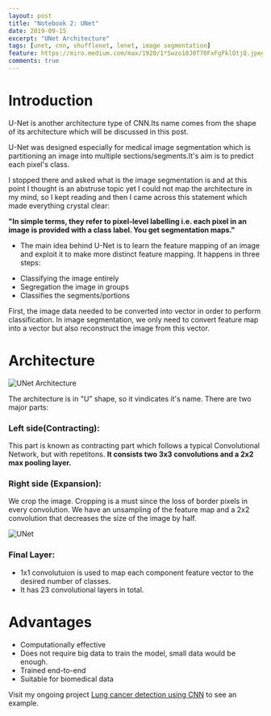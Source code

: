 ```yaml
---
layout: post
title: "Notebook 2: UNet"
date: 2019-09-15
excerpt: "UNet Architecture"
tags: [unet, cnn, shufflenet, lenet, image segmentation]
feature: https://miro.medium.com/max/1920/1*Swzo18J0T70FxFgFklOtjQ.jpeg
comments: true
---
```

# Introduction

U-Net is another architecture type of CNN.Its name comes from the shape of its architecture which will be discussed in this post.

U-Net was designed especially for medical image segmentation which is partitioning an image into multiple sections/segments.It's aim is to predict each pixel's class.

I stopped there and asked what is the image segmentation is and at this point I thought is an abstruse topic yet I could not map the architecture in my mind, so I kept reading and then I came across this statement which made everything crystal clear:

**"In simple terms, they refer to pixel-level labelling i.e. each pixel in an image is provided with a class label. You get segmentation maps."**

* The main idea behind U-Net is to learn the feature mapping of an image and exploit it to make more distinct feature mapping. It happens in three steps:
- Classifying the image entirely
- Segregation the image in groups
- Classifies the segments/portions

First, the image data needed to be converted into vector in order to perform classification. In image segmentation, we only need to convert feature map into a vector but also reconstruct the image from this vector.

# Architecture

![UNet Architecture](https://miro.medium.com/max/3110/1*lvXoKMHoPJMKpKK7keZMEA.png)

The architecture is in "U" shape, so it vindicates it's name.
There are two major parts:

### Left side(Contracting):
This part is known as contracting part which follows a typical Convolutional Network, but with repetitons.
**It consists two 3x3 convolutions and a 2x2 max pooling layer.**

### Right side (Expansion):
We crop the image. Cropping is a must since the loss of border pixels in every convolution. We have an unsampling of the feature map and a 2x2 convolution that decreases the size of the image by half.

![UNet](https://neurohive.io/wp-content/uploads/2018/11/u-net-x.png)

### Final Layer:
* 1x1 convolutuion is used to map each component feature vector to the desired number of classes.
* It has 23 convolutional layers in total.

# Advantages
- Computationally effective
- Does not require big data to train the model, small data would be enough.
- Trained end-to-end
- Suitable for biomedical data

Visit my ongoing project [Lung cancer detection using CNN](https://github.com/arncelik/Lung-Cancer-Detection) to see an example.

